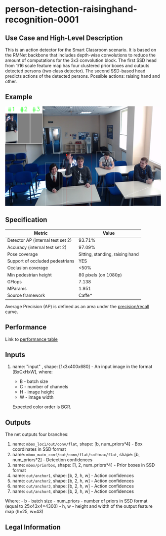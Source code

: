 # person-detection-raisinghand-recognition-0001

## Use Case and High-Level Description

This is an action detector for the Smart Classroom scenario. It is based on the RMNet backbone that includes depth-wise convolutions to reduce the amount of computations for the 3x3 convolution block. The first SSD head from 1/16 scale feature map has four clustered prior boxes and outputs detected persons (two class detector). The second SSD-based head predicts actions of the detected persons. Possible actions: raising hand and other.

## Example

![](./person-detection-raisinghand-recognition-0001.png)

## Specification

| Metric                            | Value                                     |
|-----------------------------------|-------------------------------------------|
| Detector AP (internal test set 2) | 93.71%                                    |
| Accuracy (internal test set 2)    | 97.09%                                    |
| Pose coverage                     | Sitting, standing, raising hand           |
| Support of occluded pedestrians   | YES                                       |
| Occlusion coverage                | <50%                                      |
| Min pedestrian height             | 80 pixels (on 1080p)                      |
| GFlops                            | 7.138                                     |
| MParams                           | 1.951                                     |
| Source framework                  | Caffe*                                    |

Average Precision (AP) is defined as an area under the [precision/recall](https://en.wikipedia.org/wiki/Precision_and_recall)
curve.

## Performance
Link to [performance table](https://software.intel.com/en-us/openvino-toolkit/benchmarks)

## Inputs

1. name: "input" , shape: [1x3x400x680] - An input image in the format [BxCxHxW],
   where:
    - B - batch size
    - C - number of channels
    - H - image height
    - W - image width

   Expected color order is BGR.

## Outputs

The net outputs four branches:

1. name: `mbox_loc1/out/conv/flat`, shape: [b, num_priors*4] - Box coordinates in SSD format
2. name: `mbox_main_conf/out/conv/flat/softmax/flat`, shape: [b, num_priors*2] - Detection confidences
3. name: `mbox/priorbox`, shape: [1, 2, num_priors*4] - Prior boxes in SSD format
4. name: `out/anchor1`, shape: [b, 2, h, w] - Action confidences
5. name: `out/anchor2`, shape: [b, 2, h, w] - Action confidences
6. name: `out/anchor3`, shape: [b, 2, h, w] - Action confidences
7. name: `out/anchor4`, shape: [b, 2, h, w] - Action confidences

Where:
    - b - batch size
    - num_priors -  number of priors in SSD format (equal to 25x43x4=4300)
    - h, w - height and width of the output feature map (h=25, w=43)

## Legal Information

